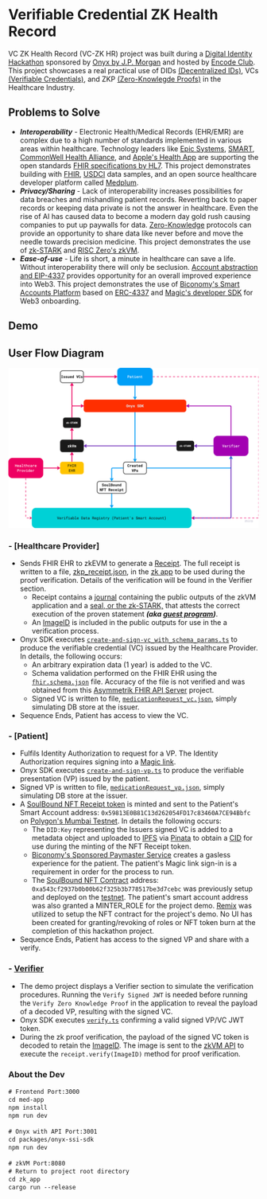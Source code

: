# Verifiable Credential ZK Health Record

VC ZK Health Record (VC-ZK HR) project was built during a [Digital Identity Hackathon](https://www.encode.club/digital-identity-hackathon) sponsored by [Onyx by J.P. Morgan](https://www.jpmorgan.com/onyx/index) and hosted by [Encode Club](https://www.encode.club/). This project showcases a real practical use of DIDs [(Decentralized IDs)](https://w3c-ccg.github.io/did-primer/), VCs [(Verifiable Credentials)](https://www.w3.org/TR/vc-data-model/), and ZKP [(Zero-Knowlegde Proofs)](https://zkhack.dev/whiteboard/) in the Healthcare Industry.

## Problems to Solve

- ***Interoperability*** - Electronic Health/Medical Records (EHR/EMR) are complex due to a high number of standards implemented in various areas within healthcare. Technology leaders like [Epic Systems](https://fhir.epic.com/), [SMART](https://docs.smarthealthit.org/), [CommonWell Health Alliance](https://specification.commonwellalliance.org/foundational-concepts/api-security), and [Apple's Health App](https://www.apple.com/healthcare/health-records/) are supporting the open standards [FHIR specifications by HL7](https://www.hl7.org/fhir/). This project demonstrates building with [FHIR](https://www.hl7.org/fhir/), [USDCI](https://www.healthit.gov/isa/united-states-core-data-interoperability-uscdi) data samples, and an open source healthcare developer platform called [Medplum](https://www.medplum.com/docs).
- ***Privacy/Sharing*** - Lack of interoperability increases possibilities for data breaches and mishandling patient records. Reverting back to paper records or keeping data private is not the answer in healthcare. Even the rise of AI has caused data to become a modern day gold rush causing companies to put up paywalls for data. [Zero-Knowledge](https://zkhack.dev/whiteboard/) protocols can provide an opportunity to share data like never before and move the needle towards precision medicine. This project demonstrates the use of [zk-STARK](https://starkware.co/stark/) and [RISC Zero's zkVM](https://dev.risczero.com/). 
- ***Ease-of-use*** - Life is short, a minute in healthcare can save a life. Without interoperability there will only be seclusion. [Account abstraction and EIP-4337](https://ethereum.org/en/roadmap/account-abstraction/) provides opportunity for an overall improved experience into Web3. This project demonstrates the use of [Biconomy's Smart Accounts Platform](https://docs.biconomy.io/docs/overview) based on [ERC-4337](https://eips.ethereum.org/EIPS/eip-4337) and [Magic's developer SDK](https://magic.link/docs/home/welcome) for Web3 onboarding.


## Demo


## User Flow Diagram

![User Flow Diagram](media/flow.png)

### - [Healthcare Provider] 
- Sends FHIR EHR to zkEVM to generate a [Receipt](https://dev.risczero.com/zkvm/developer-guide/receipts). The full receipt is written to a file, [zkp_receipt.json](zk_app/zkp_receipt.json), in the [zk app](zk_app) to be used during the proof verification. Details of the verification will be found in the <a name="verifier-section">Verifier section</a>.
    - Receipt contains a [journal](https://dev.risczero.com/terminology#journal) containing the public outputs of the zkVM application and a [seal, or the zk-STARK,](https://dev.risczero.com/terminology#seal) that attests the correct execution of the proven statement ***(aka [guest program](https://dev.risczero.com/terminology#guest-program))***.
    - An [ImageID](https://dev.risczero.com/terminology#image-id) is included in the public outputs for use in the a verification process.
- Onyx SDK executes [`create-and-sign-vc_with_schema_params.ts`](med_app/packages/onyx-ssi-sdk/src/issuer/create-and-sign-vc_with_schema_params.ts) to produce the verifiable credential (VC) issued by the Healthcare Provider. In details, the following occurs:
    - An arbitrary expiration data (1 year) is added to the VC.
    - Schema validation performed on the FHIR EHR using the [<code>fhir.schema.json</code>](med_app/packages/onyx-ssi-sdk/src/issuer/schemas/fhir.schema.json) file. Accuracy of the file is not verified and was obtained from this [Asymmetrik FHIR API Server](https://github.com/bluehalo/node-fhir-server-core/tree/master/packages/fhir-json-schema-validator) project.
    - Signed VC is written to file, [`medicationRequest_vc.json`](med_app/src/pages/verifiable-credentials/vc_store/medicationRequest_vc.json), simply simulating DB store at the issuer. 
- Sequence Ends, Patient has access to view the VC.

### - [Patient]
- Fulfils Identity Authorization to request for a VP. The Identity Authorization requires signing into a [Magic link](https://magic.link/docs/home/welcome).
- Onyx SDK executes [`create-and-sign-vp.ts`](med_app/packages/onyx-ssi-sdk/src/holder/create-and-sign-vp.ts) to produce the verifiable presentation (VP) issued by the patient.
 - Signed VP is written to file, [`medicationRequest_vp.json`](med_app/src/pages/verifiable-credentials/vc_store/medicationRequest_vp.json), simply simulating DB store at the issuer. 
- A [SoulBound NFT Receipt token](https://testnets.opensea.io/collection/soulboundrecord-1) is minted and sent to the Patient's Smart Account address: `0x59813E0B81C13d262054FD17c83460A7CE94Bbfc` on [Polygon's Mumbai Testnet](https://mumbai.polygonscan.com/address/0x59813e0b81c13d262054fd17c83460a7ce94bbfc#tokentxnsErc721). In details the following occurs:
    - The `DID:Key` representing the Issuers signed VC is added to a metadata object and uploaded to [IPFS](https://docs.ipfs.tech/) via [Pinata](https://docs.pinata.cloud/docs) to obtain a [CID](https://docs.pinata.cloud/docs/cids) for use during the minting of the NFT Receipt token.
    - [Biconomy's Sponsored Paymaster Service](https://docs.biconomy.io/docs/Biconomy%20AA%20Stack/Paymaster/description) creates a gasless experience for the patient. The patient's Magic link sign-in is a requirement in order for the process to run.
    - The [SoulBound NFT Contract](registry/src/SoulBoundRecord.sol) address: `0xa543cf2937b0b00b62f325b3b778517be3d7cebc` was previously setup and deployed on the [testnet](https://mumbai.polygonscan.com/address/0xa543cf2937b0b00b62f325b3b778517be3d7cebc). The patient's smart account address was also granted a MINTER_ROLE for the project demo. [Remix](https://remix.ethereum.org/) was utilized to setup the NFT contract for the project's demo. No UI has been created for granting/revoking of roles or NFT token burn at the completion of this hackathon project.
- Sequence Ends, Patient has access to the signed VP and share with a verify.


### - [Verifier](#verifier-section)
- The demo project displays a Verifier section to simulate the verification procedures. Running the `Verify Signed JWT` is needed before running the `Verify Zero Knowledge Proof` in the application to reveal the payload of a decoded VP, resulting with the signed VC.
- Onyx SDK executes [`verify.ts`](med_app/packages/onyx-ssi-sdk/src/verifier/verify.ts) confirming a valid signed VP/VC JWT token.
- During the zk proof verification, the payload of the signed VC token is decoded to retain the [ImageID](https://dev.risczero.com/terminology#image-id). The image is sent to the [zkVM API](zk_app/api/src/main.rs) to execute the `receipt.verify(ImageID)` method for proof verification. 



### About the Dev

```
# Frontend Port:3000
cd med-app
npm install
npm run dev

# Onyx with API Port:3001
cd packages/onyx-ssi-sdk
npm run dev

# zkVM Port:8080
# Return to project root directory
cd zk_app
cargo run --release
```
